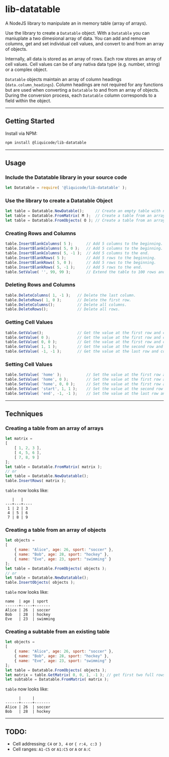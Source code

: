 
# lib-datatable

A NodeJS library to manipulate an in memory table (array of arrays).

Use the library to create a `Datatable` object.
With a `Datatable` you can maniuplate a two dimesional array of data.
You can add and remove columns, get and set individual cell values, and convert to and from an array of objects.

Internally, all data is stored as an array of rows.
Each row stores an array of cell values.
Cell values can be of any nativa data type (e.g. number, string) or a complex object.

`Datatable` objects maintain an array of column headings (`data.column_headings`).
Column headings are not required for any functions but are used when converting a `Datatable` to and from an array of objects.
During the conversion process, each `Datatable` column corresponds to a field within the object.


---------------------------------------------------------------------


## Getting Started

Install via NPM:
```bash
npm install @liquicode/lib-datatable
```


---------------------------------------------------------------------


## Usage

### Include the Datatable library in your source code
```javascript
let Datatable = require( '@liquicode/lib-datatable' );
```

### Use the library to create a Datatable Object
```javascript
let table = Datatable.NewDatable();		// Create an empty table with no rows or columns.
let table = Datatable.FromMatrix( M );	// Create a table from an array of arrays.
let table = Datatable.FromObjects( O );	// Create a table from an array of objects.
```

### Creating Rows and Columns
```javascript
table.InsertBlankColumns( 5 );		// Add 5 columns to the beginning.
table.InsertBlankColumns( 5, 0 );	// Add 5 columns to the beginning.
table.InsertBlankColumns( 5, -1 );	// Add 5 columns to the end.
table.InsertBlankRows( 5 );			// Add 5 rows to the beginning.
table.InsertBlankRows( 5, 0 );		// Add 5 rows to the beginning.
table.InsertBlankRows( 5, -1 );		// Add 5 rows to the end.
table.SetValue( '', 99, 99 );		// Extend the table to 100 rows and 100 columns.
```

### Deleting Rows and Columns
```javascript
table.DeleteColumns( 1, -1 );	// Delete the last column.
table.DeleteRows( 1, 0 );		// Delete the first row.
table.DeleteColumns();			// Delete all columns.
table.DeleteRows();				// Delete all rows.
```

### Getting Cell Values
```javascript
table.GetValue();				// Get the value at the first row and column.
table.GetValue( 0 );			// Get the value at the first row and column.
table.GetValue( 0, 0 );			// Get the value at the first row and column.
table.GetValue( 1, 1 );			// Get the value at the second row and column.
table.GetValue( -1, -1 );		// Get the value at the last row and column.
```

### Setting Cell Values
```javascript
table.SetValue( 'home' );			// Set the value at the first row and column.
table.SetValue( 'home', 0 );		// Set the value at the first row and column.
table.SetValue( 'home', 0, 0 );		// Set the value at the first row and column.
table.SetValue( 'start', 1, 1 );	// Set the value at the second row and column.
table.SetValue( 'end', -1, -1 );	// Set the value at the last row and column.
```


---------------------------------------------------------------------


## Techniques

### Creating a table from an array of arrays
```javascript
let matrix = 
[
	[ 1, 2, 3 ],
	[ 4, 5, 6 ],
	[ 7, 8, 9 ]
];
let table = Datatable.FromMatrix( matrix );
// or
let table = Datatable.NewDatatable();
table.InsertRows( matrix );
```
`table` now looks like:
```
   |   | 
---+---+----
 1 | 2 | 3
 4 | 5 | 6
 7 | 8 | 9
```

### Creating a table from an array of objects
```javascript
let objects = 
[
	{ name: "Alice", age: 26, sport: "soccer" },
	{ name: "Bob", age: 28, sport: "hockey" },
	{ name: "Eve", age: 23, sport: "swimming" }
];
let table = Datatable.FromObjects( objects );
// or
let table = Datatable.NewDatatable();
table.InsertObjects( objects );
```
`table` now looks like:
```
name  | age | sport
------+-----+-------
Alice | 26  | soccer
Bob   | 28  | hockey
Eve   | 23  | swimming
```

### Creating a subtable from an existing table
```javascript
let objects = 
[
	{ name: "Alice", age: 26, sport: "soccer" },
	{ name: "Bob", age: 28, sport: "hockey" },
	{ name: "Eve", age: 23, sport: "swimming" }
];
let table = Datatable.FromObjects( objects );
let matrix = table.GetMatrix( 0, 0, 1, -1 ); // get first two full rows.
let subtable = Datatable.FromMatrix( matrix );
```
`table` now looks like:
```
      |     | 
------+-----+-------
Alice | 26  | soccer
Bob   | 28  | hockey
```


---------------------------------------------------------------------


## TODO:

- Cell addressing: `C4` or `3, 4` or `{ r:4, c:3 }`
- Cell ranges: `A1-C5` or `A1:C5` or `A` or `A:C`

